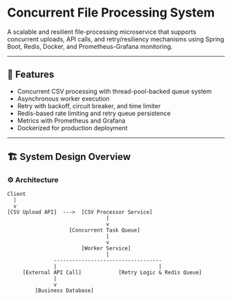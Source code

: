 # Concurrent File Processing System

A scalable and resilient file-processing microservice that supports concurrent uploads, API calls, and retry/resiliency mechanisms using Spring Boot, Redis, Docker, and Prometheus-Grafana monitoring.

---

## 🚀 Features

- Concurrent CSV processing with thread-pool-backed queue system
- Asynchronous worker execution
- Retry with backoff, circuit breaker, and time limiter
- Redis-based rate limiting and retry queue persistence
- Metrics with Prometheus and Grafana
- Dockerized for production deployment

---

## 🏗️ System Design Overview

### ⚙️ Architecture

```plaintext
Client
  |
  v
[CSV Upload API]  --->  [CSV Processor Service]
                                |
                                v
                    [Concurrent Task Queue]
                                |
                                v
                        [Worker Service]
                                |
               -----------------------------------
               |                                 |
     [External API Call]            [Retry Logic & Redis Queue]
               |
               v
         [Business Database]
